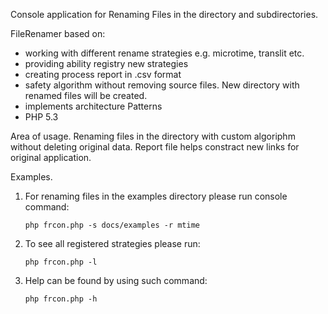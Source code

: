 Console application for Renaming Files in the directory and subdirectories.

FileRenamer based on:
- working with different rename strategies e.g. microtime, translit etc.
- providing ability registry new strategies
- creating process report in .csv format
- safety algorithm without removing source files. New directory with renamed files will be created.
- implements architecture Patterns
- PHP 5.3

Area of usage.
Renaming files in the directory with custom algoriphm without deleting original data.
Report file helps constract new links for original application.

Examples.
1. For renaming files in the examples directory please run console command:

	<code>php frcon.php -s docs/examples -r mtime</code>

2. To see all registered strategies please run:

	<code>php frcon.php -l</code>

3. Help can be found by using such command:

	<code>php frcon.php -h</code>







 
